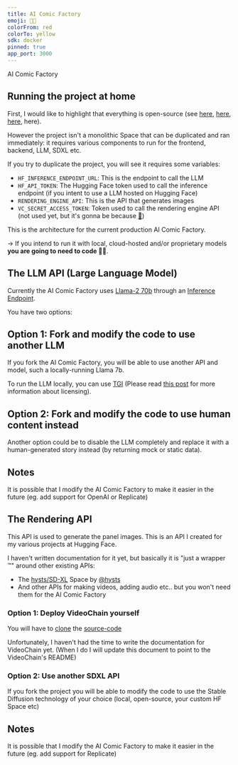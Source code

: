 ```yaml
---
title: AI Comic Factory
emoji: 👩‍🎨
colorFrom: red
colorTo: yellow
sdk: docker
pinned: true
app_port: 3000
---
```


AI Comic Factory

## Running the project at home

First, I would like to highlight that everything is open-source (see [here](https://huggingface.co/spaces/jbilcke-hf/ai-comic-factory/tree/main), [here](https://huggingface.co/spaces/jbilcke-hf/VideoChain-API/tree/main), [here](https://huggingface.co/spaces/hysts/SD-XL/tree/main), here).

However the project isn't a monolithic Space that can be duplicated and ran immediately:
it requires various components to run for the frontend, backend, LLM, SDXL etc.

If you try to duplicate the project, you will see it requires some variables:

- `HF_INFERENCE_ENDPOINT_URL`: This is the endpoint to call the LLM 
- `HF_API_TOKEN`: The Hugging Face token used to call the inference endpoint (if you intent to use a LLM hosted on Hugging Face)
- `RENDERING_ENGINE_API`: This is the API that generates images
- `VC_SECRET_ACCESS_TOKEN`: Token used to call the rendering engine API (not used yet, but it's gonna be because [💸](https://en.wikipedia.org/wiki/No_such_thing_as_a_free_lunch))

This is the architecture for the current production AI Comic Factory.

-> If you intend to run it with local, cloud-hosted and/or proprietary models **you are going to need to code 👨‍💻**.

## The LLM API (Large Language Model)

Currently the AI Comic Factory uses [Llama-2 70b](https://huggingface.co/blog/llama2) through an [Inference Endpoint](https://huggingface.co/docs/inference-endpoints/index).

You have two options:

## Option 1: Fork and modify the code to use another LLM

If you fork the AI Comic Factory, you will be able to use another API and model, such a locally-running Llama 7b.

To run the LLM locally, you can use [TGI](https://github.com/huggingface/text-generation-inference) (Please read [this post](https://github.com/huggingface/text-generation-inference/issues/726) for more information about licensing).

## Option 2: Fork and modify the code to use human content instead

Another option could be to disable the LLM completely and replace it with a human-generated story instead (by returning mock or static data).

## Notes

It is possible that I modify the AI Comic Factory to make it easier in the future (eg. add support for OpenAI or Replicate)

## The Rendering API

This API is used to generate the panel images. This is an API I created for my various projects at Hugging Face.

I haven't written documentation for it yet, but basically it is "just a wrapper ™" around other existing APIs:

- The [hysts/SD-XL](https://huggingface.co/spaces/hysts/SD-XL?duplicate=true) Space by [@hysts](https://huggingface.co/hysts)
- And other APIs for making videos, adding audio etc.. but you won't need them for the AI Comic Factory

### Option 1: Deploy VideoChain yourself

You will have to [clone](https://huggingface.co/spaces/jbilcke-hf/VideoChain-API?duplicate=true) the [source-code](https://huggingface.co/spaces/jbilcke-hf/VideoChain-API/tree/main)

Unfortunately, I haven't had the time to write the documentation for VideoChain yet.
(When I do I will update this document to point to the VideoChain's README)

### Option 2: Use another SDXL API

If you fork the project you will be able to modify the code to use the Stable Diffusion technology of your choice (local, open-source, your custom HF Space etc)

## Notes

It is possible that I modify the AI Comic Factory to make it easier in the future (eg. add support for Replicate)
